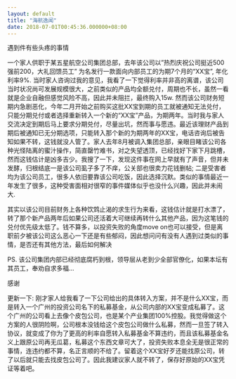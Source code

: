 ```yaml
---
layout: default
title: "海航逸闻"
date: 2018-07-01T00:45:36.000000+08:00
---
```


遇到件有些头疼的事情


一个家人供职于某五星航空公司集团总部，去年该公司以”热烈庆祝公司挺近500强前200，大礼回馈员工” 为名发行一款面向内部员工的为期7个月的“XX宝”, 年化利率9%. 当时家人咨询过我的意见，我看了一下觉得利率并非高的离谱，该公司当时状况尚可发展规模很大，之前类似的产品均全额兑付，周期也不长，虽然一看就是企业自融但感觉风险不高，因此并未阻拦，最终购入15w. 然而该公司财务短期内急剧恶化，今年二月开始之前购买这批XX宝到期的员工就被通知无法兑付，只能分期兑付或者选择重新转入一个新的“XX宝”产品，为期两年。当时我与家人交流决定到期后马上要求分期兑付，尽量出坑，然而事与愿违。最近该理财产品到期后被通知已无分期选项，只能转入那个新的为期两年的XX宝，电话咨询后被告知如果不转，这钱就没人管了。家人去年8月被调入集团总部，亲眼目睹该公司各种光怪陆离的蜜汁操作，简直罄竹难书，对之失望透顶，已经找好下家下月跳槽，然而这钱估计是凶多吉少。我搜了一下，发现这件事在网上早就有了声音，但并未发酵，归根结底一是该公司虱子多了不痒，公关部也很卖力花钱删帖; 二是受害者均为该公司员工，很多人依旧要靠该公司吃饭，因此选择沉默。类似的事情最近一年发生了很多，这种受害面相对很窄的事件媒体似乎也没什么兴趣，因此并未闹大.


其实以该公司目前财务上各种饮鸩止渴的求生行为来看，这钱估计就是打水漂了，转了那个新产品两年后如果公司还活着大可继续再转什么其他产品，因为这笔钱的兑付优先级太低了。钱不算多，以投资失败的角度move on也可以接受，但是离职前夕被该公司这么恶心一下还是有些郁闷，因此想问问有没有人遇到过类似的事情，是否还有其他方法，最后如何解决


PS. 该公司集团内部已经彻底腐朽到根，领导层从老到少全部官僚化，如果本坛有其员工，奉劝自求多福…


感谢


更新一下: 刚才家人给我看了一下公司给出的具体转入方案，并不是什么XX宝，而是转入一个广州的投资公司名下的私募基金，从公司内部的XX宝变成私募了。这个广州的公司看上去像个皮包公司，也是某个产业集团100%控股。我觉得做这个方案的人很阴险啊，公司根本没钱给这个皮包公司做什么私募，然而一旦签了转入协议，就变成了你为了更高的利率自愿转入私募基金不算违约，而且该私募基金名义上跟原公司再无瓜葛，私募这个东西文章可大了，投资失败本息全无是很正常的事情，连违约都不算，名正言顺的不给了。留着这个XX宝好歹还能找原公司，转了以后就只能去找皮包公司了。因此我建议家人就不转了，保存好原始的XX宝凭证等着吧。

